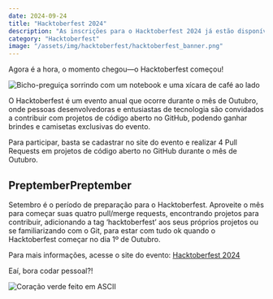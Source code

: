 ```yaml
---
date: 2024-09-24
title: "Hacktoberfest 2024"
description: "As inscrições para o Hacktoberfest 2024 já estão disponíveis!!"
category: "Hacktoberfest"
image: "/assets/img/hacktoberfest/hacktoberfest_banner.png"
---
```


Agora é a hora, o momento chegou—o Hacktoberfest começou!

<div class="mediumSize">

![Bicho-preguiça sorrindo com um notebook e uma xícara de café ao lado](/assets/img/hacktoberfest/sloth.svg)

</div>

O Hacktoberfest é um evento anual que ocorre durante o mês de Outubro, onde pessoas desenvolvedoras e entusiastas de tecnologia são convidados a contribuir com projetos de código aberto no GitHub, podendo ganhar brindes e camisetas exclusivas do evento.

Para participar, basta se cadastrar no site do evento e realizar 4 Pull Requests em projetos de código aberto no GitHub durante o mês de Outubro.

## PreptemberPreptember

Setembro é o período de preparação para o Hacktoberfest. Aproveite o mês para começar suas quatro pull/merge requests, encontrando projetos para contribuir, adicionando a tag ‘hacktoberfest’ aos seus próprios projetos ou se familiarizando com o Git, para estar com tudo ok quando o Hacktoberfest começar no dia 1º de Outubro.

Para mais informações, acesse o site do evento: <a href="https://hacktoberfest.com/" target="_blank" rel="nofollow, noreferrer,noopener,external">Hacktoberfest 2024</a>

Eaí, bora codar pessoal?!

<div class="mediumSize">

![Coração verde feito em ASCII](/assets/img/hacktoberfest/heart.svg)

</div>
